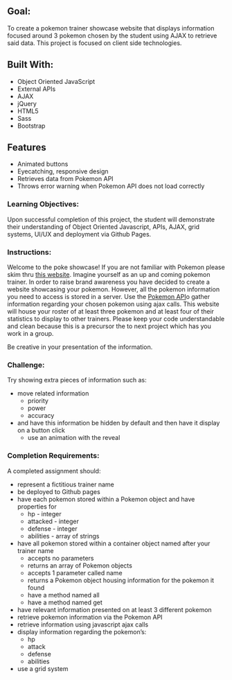 

## Goal:

To create a pokemon trainer showcase website that displays information focused around 3 pokemon chosen by the student using AJAX to retrieve said data. This project is focused on client side technologies.

## Built With:
* Object Oriented JavaScript
* External APIs
* AJAX
* jQuery
* HTML5
* Sass
* Bootstrap

## Features
* Animated buttons
* Eyecatching, responsive design
* Retrieves data from Pokemon API
* Throws error warning when Pokemon API does not load correctly



### Learning Objectives:

Upon successful completion of this project, the student will demonstrate their understanding of Object Oriented Javascript, APIs, AJAX, grid systems, UI/UX and deployment via Github Pages.

### Instructions:

Welcome to the poke showcase! If you are not familiar with Pokemon please skim thru [this website](https://www.pokemon.com/us/). Imagine yourself as an up and coming pokemon trainer. In order to raise brand awareness you have decided to create a website showcasing your pokemon. However, all the pokemon information you need to access is stored in a server. Use the [Pokemon API](https://pokeapi.co/)o gather information regarding your chosen pokemon using ajax calls. This website will house your roster of at least three pokemon and at least four of their statistics to display to other trainers. Please keep your code understandable and clean because this is a precursor the to next project which has you work in a group.

Be creative in your presentation of the information.

### Challenge:

Try showing extra pieces of information such as:

* move related information
	* priority
	* power
	* accuracy
* and have this information be hidden by default and then have it display on a button click
	* use an animation with the reveal

### Completion Requirements:

A completed assignment should:

* represent a fictitious trainer name
* be deployed to Github pages
* have each pokemon stored within a Pokemon object and have properties for
	* hp - integer
	* attacked - integer
	* defense - integer
	* abilities - array of strings
* have all pokemon stored within a container object named after your trainer name
	* accepts no parameters
	* returns an array of Pokemon objects
	* accepts 1 parameter called name
	* returns a Pokemon object housing information for the pokemon it found
	* have a method named all
	* have a method named get
* have relevant information presented on at least 3 different pokemon
* retrieve pokemon information via the Pokemon API
* retrieve information using javascript ajax calls
* display information regarding the pokemon’s:
	* hp
	* attack
	* defense
	* abilities
* use a grid system
